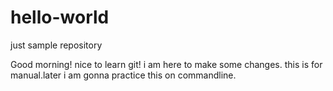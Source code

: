 # hello-world
just sample repository


Good morning! nice to learn git! i am here to make some changes.
this is for manual.later i am gonna practice this on commandline.
